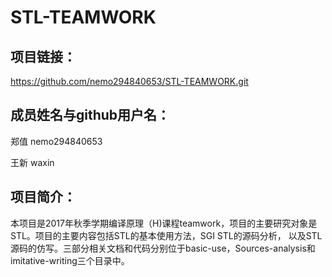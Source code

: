 # STL-TEAMWORK
## 项目链接：

https://github.com/nemo294840653/STL-TEAMWORK.git

## 成员姓名与github用户名：

郑值 nemo294840653

王新 waxin

## 项目简介：

本项目是2017年秋季学期编译原理（H)课程teamwork，项目的主要研究对象是STL。项目的主要内容包括STL的基本使用方法，SGI STL的源码分析，
以及STL源码的仿写。三部分相关文档和代码分别位于basic-use，Sources-analysis和imitative-writing三个目录中。
